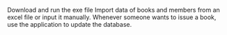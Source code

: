 Download and run the exe file
Import data of books and members from an excel file or input it manually. 
Whenever someone wants to issue a book, use the application to update the database. 
